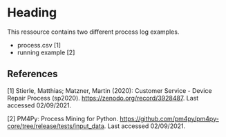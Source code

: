 # Heading
This ressource contains two different process log examples.
- process.csv [1]
- running example [2]

## References

[1] Stierle, Matthias; Matzner, Martin (2020): Customer Service - Device Repair Process (sp2020). https://zenodo.org/record/3928487. Last accessed 02/09/2021.

[2] PM4Py: Process Mining for Python. https://github.com/pm4py/pm4py-core/tree/release/tests/input_data. Last accessed 02/09/2021.